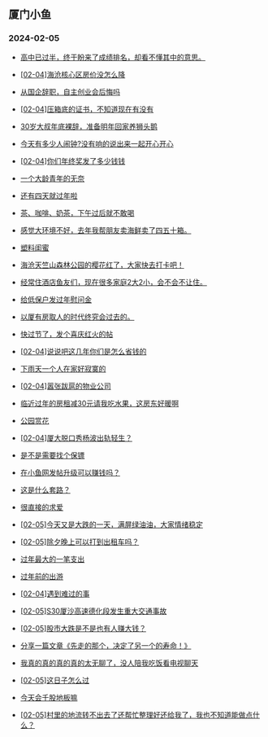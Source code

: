 ## 厦门小鱼 
### 2024-02-05

+ [高中已过半，终于盼来了成绩排名，却看不懂其中的意思。](http://bbs.xmfish.com/read-htm-tid-18144121.html)

+ [[02-04]海沧核心区房价没怎么降](http://bbs.xmfish.com/read-htm-tid-18144150.html)

+ [从国企辞职，自主创业会后悔吗](http://bbs.xmfish.com/read-htm-tid-18144036.html)

+ [[02-04]压箱底的证书，不知道现在有没有](http://bbs.xmfish.com/read-htm-tid-18144070.html)

+ [30岁大叔年底裸辞，准备明年回家养狮头鹅](http://bbs.xmfish.com/read-htm-tid-18144100.html)

+ [今天有多少人闹钟?没有响的说出来一起开心开心](http://bbs.xmfish.com/read-htm-tid-18144026.html)

+ [[02-04]你们年终奖发了多少钱钱](http://bbs.xmfish.com/read-htm-tid-18144171.html)

+ [一个大龄青年的无奈](http://bbs.xmfish.com/read-htm-tid-18144135.html)

+ [还有四天就过年啦](http://bbs.xmfish.com/read-htm-tid-18144156.html)

+ [茶、咖啡、奶茶，下午过后就不敢喝](http://bbs.xmfish.com/read-htm-tid-18144110.html)

+ [感觉大环境不好，去年我帮朋友卖海鲜卖了四五十箱。](http://bbs.xmfish.com/read-htm-tid-18144031.html)

+ [塑料闺蜜](http://bbs.xmfish.com/read-htm-tid-18144214.html)

+ [海沧天竺山森林公园的樱花红了，大家快去打卡吧！](http://bbs.xmfish.com/read-htm-tid-18144197.html)

+ [经常住酒店鱼友们，现在很多家庭2大2小，会不会不让住。](http://bbs.xmfish.com/read-htm-tid-18144216.html)

+ [给低保户发过年慰问金](http://bbs.xmfish.com/read-htm-tid-18144168.html)

+ [以厦有房取人的时代终究会过去的。](http://bbs.xmfish.com/read-htm-tid-18144252.html)

+ [快过节了，发个喜庆红火的帖](http://bbs.xmfish.com/read-htm-tid-18144152.html)

+ [[02-04]说说吧这几年你们是怎么省钱的](http://bbs.xmfish.com/read-htm-tid-18144215.html)

+ [下雨天一个人在家好寂寞的](http://bbs.xmfish.com/read-htm-tid-18144270.html)

+ [[02-04]嚣张跋扈的物业公司](http://bbs.xmfish.com/read-htm-tid-18144179.html)

+ [临近过年的房租减30元请我吃水果，这房东好暖啊](http://bbs.xmfish.com/read-htm-tid-18144292.html)

+ [公园赏花](http://bbs.xmfish.com/read-htm-tid-18144227.html)

+ [[02-04]厦大脱口秀杨波出轨轻生？](http://bbs.xmfish.com/read-htm-tid-18144239.html)

+ [是不是需要找个保镖](http://bbs.xmfish.com/read-htm-tid-18144283.html)

+ [在小鱼网发帖升级可以赚钱吗？](http://bbs.xmfish.com/read-htm-tid-18144234.html)

+ [这是什么套路？](http://bbs.xmfish.com/read-htm-tid-18144289.html)

+ [很直接的求爱](http://bbs.xmfish.com/read-htm-tid-18144253.html)

+ [[02-05]今天又是大跌的一天，满屏绿油油，大家情绪稳定](http://bbs.xmfish.com/read-htm-tid-18144403.html)

+ [[02-05]除夕晚上可以打到出租车吗？](http://bbs.xmfish.com/read-htm-tid-18144381.html)

+ [过年最大的一笔支出](http://bbs.xmfish.com/read-htm-tid-18144328.html)

+ [过年前的出游](http://bbs.xmfish.com/read-htm-tid-18144286.html)

+ [[02-04]遇到难过的事](http://bbs.xmfish.com/read-htm-tid-18144333.html)

+ [[02-05]S30厦沙高速德化段发生重大交通事故](http://bbs.xmfish.com/read-htm-tid-18144378.html)

+ [[02-05]股市大跌是不是也有人赚大钱？](http://bbs.xmfish.com/read-htm-tid-18144408.html)

+ [分享一篇文章《先走的那个，决定了另一个的寿命！》](http://bbs.xmfish.com/read-htm-tid-18144301.html)

+ [我真的真的真的真的太无聊了，没人陪我吃饭看电视聊天](http://bbs.xmfish.com/read-htm-tid-18144306.html)

+ [[02-05]这日子怎么过](http://bbs.xmfish.com/read-htm-tid-18144429.html)

+ [今天会千股地板嘛](http://bbs.xmfish.com/read-htm-tid-18144398.html)

+ [[02-05]村里的地流转不出去了还帮忙整理好还给我了，我也不知道能做点什么？](http://bbs.xmfish.com/read-htm-tid-18144417.html)

